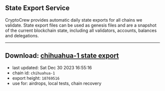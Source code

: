## State Export Service
CryptoCrew provides automatic daily state exports for all chains we validate. State export files can be used as genesis files and are a snapshot of the current blockchain state, including all validators, accounts, balances and delegations.

---
**Download: [chihuahua-1 state export](https://dl.ccvalidators.com/SERVICE/chihuahua/chihuahua-1_export_10769516.json)**
---

- last updated: Sat Dec 30 2023 16:55:16
- chain id: `chihuahua-1`
- export height: `10769516`
- use for: airdrops, local tests, chain recovery
